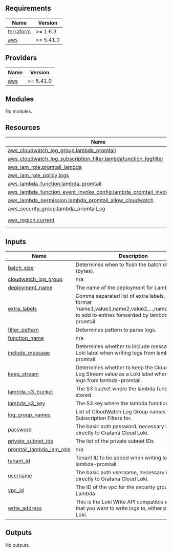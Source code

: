 ## Requirements

| Name | Version |
|------|---------|
| <a name="requirement_terraform"></a> [terraform](#requirement\_terraform) | >= 1.6.3 |
| <a name="requirement_aws"></a> [aws](#requirement\_aws) | >= 5.41.0 |

## Providers

| Name | Version |
|------|---------|
| <a name="provider_aws"></a> [aws](#provider\_aws) | >= 5.41.0 |

## Modules

No modules.

## Resources

| Name | Type |
|------|------|
| [aws_cloudwatch_log_group.lambda_promtail](https://registry.terraform.io/providers/hashicorp/aws/latest/docs/resources/cloudwatch_log_group) | resource |
| [aws_cloudwatch_log_subscription_filter.lambdafunction_logfilter](https://registry.terraform.io/providers/hashicorp/aws/latest/docs/resources/cloudwatch_log_subscription_filter) | resource |
| [aws_iam_role.promtail_lambda](https://registry.terraform.io/providers/hashicorp/aws/latest/docs/resources/iam_role) | resource |
| [aws_iam_role_policy.logs](https://registry.terraform.io/providers/hashicorp/aws/latest/docs/resources/iam_role_policy) | resource |
| [aws_lambda_function.lambda_promtail](https://registry.terraform.io/providers/hashicorp/aws/latest/docs/resources/lambda_function) | resource |
| [aws_lambda_function_event_invoke_config.lambda_promtail_invoke_config](https://registry.terraform.io/providers/hashicorp/aws/latest/docs/resources/lambda_function_event_invoke_config) | resource |
| [aws_lambda_permission.lambda_promtail_allow_cloudwatch](https://registry.terraform.io/providers/hashicorp/aws/latest/docs/resources/lambda_permission) | resource |
| [aws_security_group.lambda_promtail_sg](https://registry.terraform.io/providers/hashicorp/aws/latest/docs/resources/security_group) | resource |
| [aws_region.current](https://registry.terraform.io/providers/hashicorp/aws/latest/docs/data-sources/region) | data source |

## Inputs

| Name | Description | Type | Default | Required |
|------|-------------|------|---------|:--------:|
| <a name="input_batch_size"></a> [batch\_size](#input\_batch\_size) | Determines when to flush the batch of logs (bytes). | `string` | `""` | no |
| <a name="input_cloudwatch_log_group"></a> [cloudwatch\_log\_group](#input\_cloudwatch\_log\_group) | n/a | `string` | `"/aws/lambda/lambda_promtail"` | no |
| <a name="input_deployment_name"></a> [deployment\_name](#input\_deployment\_name) | The name of the deployment for Lambda | `string` | n/a | yes |
| <a name="input_extra_labels"></a> [extra\_labels](#input\_extra\_labels) | Comma separated list of extra labels, in the format 'name1,value1,name2,value2,...,nameN,valueN' to add to entries forwarded by lambda-promtail. | `string` | `""` | no |
| <a name="input_filter_pattern"></a> [filter\_pattern](#input\_filter\_pattern) | Determines pattern to parse logs. | `string` | `""` | no |
| <a name="input_function_name"></a> [function\_name](#input\_function\_name) | n/a | `string` | `"lambda-promtail"` | no |
| <a name="input_include_message"></a> [include\_message](#input\_include\_message) | Determines whether to include message as a Loki label when writing logs from lambda-promtail. | `string` | `"false"` | no |
| <a name="input_keep_stream"></a> [keep\_stream](#input\_keep\_stream) | Determines whether to keep the CloudWatch Log Stream value as a Loki label when writing logs from lambda-promtail. | `string` | `"false"` | no |
| <a name="input_lambda_s3_bucket"></a> [lambda\_s3\_bucket](#input\_lambda\_s3\_bucket) | The S3 bucket where the lambda function is stored | `string` | n/a | yes |
| <a name="input_lambda_s3_key"></a> [lambda\_s3\_key](#input\_lambda\_s3\_key) | The S3 key where the lambda function is stored | `string` | n/a | yes |
| <a name="input_log_group_names"></a> [log\_group\_names](#input\_log\_group\_names) | List of CloudWatch Log Group names to create Subscription Filters for. | `list(string)` | `[]` | no |
| <a name="input_password"></a> [password](#input\_password) | The basic auth password, necessary if writing directly to Grafana Cloud Loki. | `string` | `""` | no |
| <a name="input_private_subnet_ids"></a> [private\_subnet\_ids](#input\_private\_subnet\_ids) | The list of the private subnet IDs | `list(string)` | n/a | yes |
| <a name="input_promtail_lambda_iam_role"></a> [promtail\_lambda\_iam\_role](#input\_promtail\_lambda\_iam\_role) | n/a | `string` | `"promtail_lambda"` | no |
| <a name="input_tenant_id"></a> [tenant\_id](#input\_tenant\_id) | Tenant ID to be added when writing logs from lambda-promtail. | `string` | `""` | no |
| <a name="input_username"></a> [username](#input\_username) | The basic auth username, necessary if writing directly to Grafana Cloud Loki. | `string` | `""` | no |
| <a name="input_vpc_id"></a> [vpc\_id](#input\_vpc\_id) | The ID of the vpc for the security group of Lambda | `string` | n/a | yes |
| <a name="input_write_address"></a> [write\_address](#input\_write\_address) | This is the Loki Write API compatible endpoint that you want to write logs to, either promtail or Loki. | `string` | `"http://localhost:8080/loki/api/v1/push"` | no |

## Outputs

No outputs.
